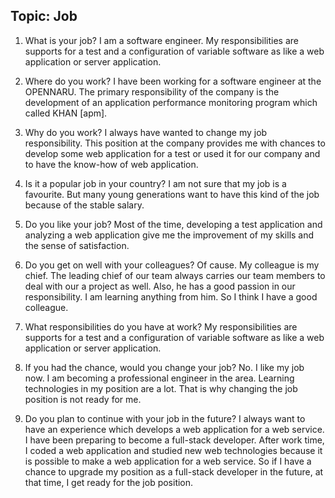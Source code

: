 ## Topic: Job
1. What is your job?
I am a software engineer. My responsibilities are supports for a test and a configuration of variable software as like a web application or server application. 

2. Where do you work?
I have been working for a software engineer at the OPENNARU. The primary responsibility of the company is the development of an application performance monitoring program which called KHAN [apm].

3. Why do you work?
I always have wanted to change my job responsibility. This position at the company provides me with chances to develop some web application for a test or used it for our company and to have the know-how of web application.

4. Is it a popular job in your country?
I am not sure that my job is a favourite. But many young generations want to have this kind of the job because of the stable salary.


5. Do you like your job?
Most of the time, developing a test application and analyzing a web application give me the improvement of my skills and the sense of satisfaction.

6. Do you get on well with your colleagues?
Of cause. My colleague is my chief. The leading chief of our team always carries our team members to deal with our a project as well. Also, he has a good passion in our responsibility.
I am learning anything from him. So I think I have a good colleague.

7. What responsibilities do you have at work?
My responsibilities are supports for a test and a configuration of variable software as like a web application or server application. 

8. If you had the chance, would you change your job?
No. I like my job now. I am becoming a professional engineer in the area.  Learning technologies in my position are a lot. That is why changing the job position is not ready for me.

9. Do you plan to continue with your job in the future?
I always want to have an experience which develops a web application for a web service. I have been preparing to become a full-stack developer.  After work time, I coded a web application and studied new web technologies because it is possible to make a web application for a web service. So if I have a chance to upgrade my position as a full-stack developer in the future,  at that time, I get ready for the job position.
